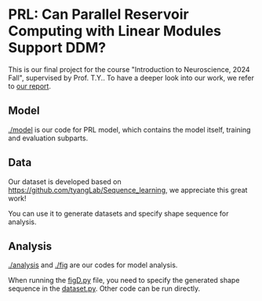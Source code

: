 # PRL: Can Parallel Reservoir Computing with Linear Modules Support DDM?

This is our final project for the course "Introduction to Neuroscience, 2024 Fall", supervised by Prof. T.Y.. To have a deeper look into our work, we refer to [our report](/PRL.pdf).

## Model

[./model](/model) is our code for PRL model, which contains the model itself, training and evaluation subparts.

## Data

Our dataset is developed based on https://github.com/tyangLab/Sequence_learning, we appreciate this great work! 

You can use it to generate datasets and specify shape sequence for analysis.

## Analysis

[./analysis](/analysis) and [./fig](/fig) are our codes for model analysis. 

When running the [figD.py](/fig/figD.py) file, you need to specify the generated shape sequence in the [dataset.py](/data/dataset.py). Other code can be run directly.
